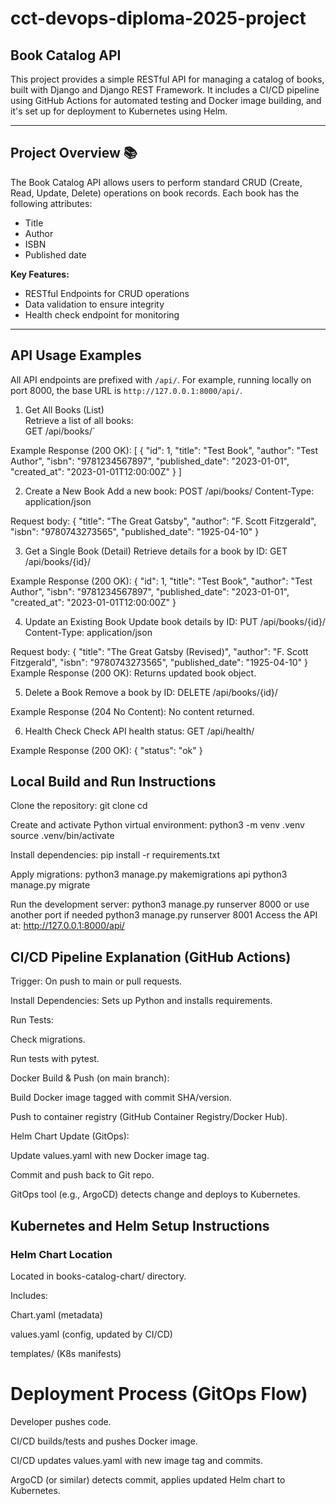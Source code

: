 # cct-devops-diploma-2025-project

## Book Catalog API

This project provides a simple RESTful API for managing a catalog of books, built with Django and Django REST Framework. It includes a CI/CD pipeline using GitHub Actions for automated testing and Docker image building, and it's set up for deployment to Kubernetes using Helm.

---

## Project Overview 📚

The Book Catalog API allows users to perform standard CRUD (Create, Read, Update, Delete) operations on book records. Each book has the following attributes:

- Title
- Author
- ISBN
- Published date

**Key Features:**

- RESTful Endpoints for CRUD operations  
- Data validation to ensure integrity  
- Health check endpoint for monitoring  

---

## API Usage Examples

All API endpoints are prefixed with `/api/`. For example, running locally on port 8000, the base URL is `http://127.0.0.1:8000/api/`.

1. Get All Books (List)  
Retrieve a list of all books:  
GET /api/books/`

Example Response (200 OK): 
[
  {
    "id": 1,
    "title": "Test Book",
    "author": "Test Author",
    "isbn": "9781234567897",
    "published_date": "2023-01-01",
    "created_at": "2023-01-01T12:00:00Z"
  }
]

2. Create a New Book
Add a new book:
POST /api/books/
Content-Type: application/json

Request body:
{
  "title": "The Great Gatsby",
  "author": "F. Scott Fitzgerald",
  "isbn": "9780743273565",
  "published_date": "1925-04-10"
}

3. Get a Single Book (Detail)
Retrieve details for a book by ID:
GET /api/books/{id}/

Example Response (200 OK):
{
  "id": 1,
  "title": "Test Book",
  "author": "Test Author",
  "isbn": "9781234567897",
  "published_date": "2023-01-01",
  "created_at": "2023-01-01T12:00:00Z"
}

4. Update an Existing Book
Update book details by ID:
PUT /api/books/{id}/
Content-Type: application/json

Request body:
{
  "title": "The Great Gatsby (Revised)",
  "author": "F. Scott Fitzgerald",
  "isbn": "9780743273565",
  "published_date": "1925-04-10"
}
Example Response (200 OK): Returns updated book object.

5. Delete a Book
Remove a book by ID:
DELETE /api/books/{id}/

Example Response (204 No Content): No content returned.

6. Health Check
Check API health status:
GET /api/health/

Example Response (200 OK):
{
  "status": "ok"
}

## Local Build and Run Instructions
Clone the repository:
git clone <your-repository-url>
cd <your-repository-directory>

Create and activate Python virtual environment:
python3 -m venv .venv
source .venv/bin/activate

Install dependencies:
pip install -r requirements.txt

Apply migrations:
python3 manage.py makemigrations api
python3 manage.py migrate

Run the development server:
python3 manage.py runserver 8000
or use another port if needed
python3 manage.py runserver 8001
Access the API at:
http://127.0.0.1:8000/api/

## CI/CD Pipeline Explanation (GitHub Actions)
Trigger: On push to main or pull requests.

Install Dependencies: Sets up Python and installs requirements.

Run Tests:

Check migrations.

Run tests with pytest.

Docker Build & Push (on main branch):

Build Docker image tagged with commit SHA/version.

Push to container registry (GitHub Container Registry/Docker Hub).

Helm Chart Update (GitOps):

Update values.yaml with new Docker image tag.

Commit and push back to Git repo.

GitOps tool (e.g., ArgoCD) detects change and deploys to Kubernetes.

## Kubernetes and Helm Setup Instructions 
### Helm Chart Location
Located in books-catalog-chart/ directory.

Includes:

Chart.yaml (metadata)

values.yaml (config, updated by CI/CD)

templates/ (K8s manifests)

# Deployment Process (GitOps Flow)
Developer pushes code.

CI/CD builds/tests and pushes Docker image.

CI/CD updates values.yaml with new image tag and commits.

ArgoCD (or similar) detects commit, applies updated Helm chart to Kubernetes.
